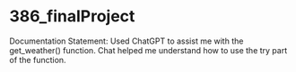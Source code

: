 # 386_finalProject

Documentation Statement: Used ChatGPT to assist me with the get_weather() function. Chat helped me understand how to use the try part of the function.

